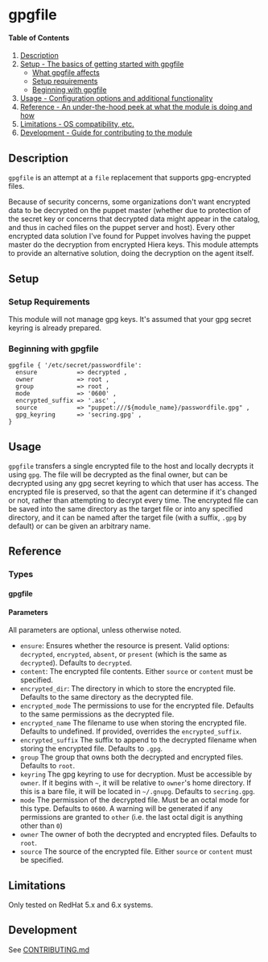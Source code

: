 # gpgfile

#### Table of Contents

1. [Description](#description)
1. [Setup - The basics of getting started with gpgfile](#setup)
    * [What gpgfile affects](#what-gpgfile-affects)
    * [Setup requirements](#setup-requirements)
    * [Beginning with gpgfile](#beginning-with-gpgfile)
1. [Usage - Configuration options and additional functionality](#usage)
1. [Reference - An under-the-hood peek at what the module is doing and how](#reference)
1. [Limitations - OS compatibility, etc.](#limitations)
1. [Development - Guide for contributing to the module](#development)

## Description

`gpgfile` is an attempt at a `file` replacement that supports gpg-encrypted files.

Because of security concerns, some organizations don't want encrypted data to
be decrypted on the puppet master (whether due to protection of the secret key
or concerns that decrypted data might appear in the catalog, and thus in cached
files on the puppet server and host).  Every other encrypted data solution I've
found for Puppet involves having the puppet master do the decryption from encrypted
Hiera keys.  This module attempts to provide an alternative solution, doing the
decryption on the agent itself.

## Setup

### Setup Requirements

This module will not manage gpg keys.  It's assumed that your gpg secret keyring
is already prepared.

### Beginning with gpgfile

    gpgfile { '/etc/secret/passwordfile':
      ensure           => decrypted ,
      owner            => root ,
      group            => root ,
      mode             => '0600' ,
      encrypted_suffix => '.asc' ,
      source           => "puppet:///${module_name}/passwordfile.gpg" ,
      gpg_keyring      => 'secring.gpg' ,
    }

## Usage

`gpgfile` transfers a single encrypted file to the host and locally
decrypts it using `gpg`.  The file will be decrypted as the final owner,
but can be decrypted using any gpg secret keyring to which that user has
access.  The encrypted file is preserved, so that the agent can determine
if it's changed or not, rather than attempting to decrypt every time.
The encrypted file can be saved into the same directory as the target file
or into any specified directory, and it can be named after the target file
(with a suffix, `.gpg` by default) or can be given an arbitrary name.

## Reference

### Types

#### gpgfile

#### Parameters

All parameters are optional, unless otherwise noted.

* `ensure`:
  Ensures whether the resource is present.  Valid options: `decrypted`,
  `encrypted`, `absent`, or `present` (which is the same as `decrypted`).
  Defaults to `decrypted`.
* `content`:
  The encrypted file contents.  Either `source` or `content` must be
  specified.
* `encrypted_dir`:
  The directory in which to store the encrypted file.  Defaults to the
  same directory as the decrypted file.
* `encrypted_mode`
  The permissions to use for the encrypted file.  Defaults to the same
  permissions as the decrypted file.
* `encrypted_name`
  The filename to use when storing the encrypted file.  Defaults to
  undefined.  If provided, overrides the `encrypted_suffix`.
* `encrypted_suffix`
  The suffix to append to the decrypted filename when storing the
  encrypted file.  Defaults to `.gpg`.
* `group`
  The group that owns both the decrypted and encrypted files.  Defaults to
  `root`.
* `keyring`
  The gpg keyring to use for decryption.  Must be accessible by `owner`.
  If it begins with `~`, it will be relative to `owner`'s home directory.
  If this is a bare file, it will be located in `~/.gnupg`.  Defaults to
  `secring.gpg`.
* `mode`
  The permission of the decrypted file.  Must be an octal mode for
  this type.  Defaults to `0600`.  A warning will be generated if any
  permissions are granted to `other` (i.e. the last octal digit is
  anything other than `0`)
* `owner`
  The owner of both the decrypted and encrypted files.  Defaults to
  `root`.
* `source`
  The source of the encrypted file.  Either `source` or `content` must
  be specified.

## Limitations

Only tested on RedHat 5.x and 6.x systems.

## Development

See [CONTRIBUTING.md](https://raw.githubusercontent.com/jearls/puppet-gpgfile/master/CONTRIBUTING.md)

